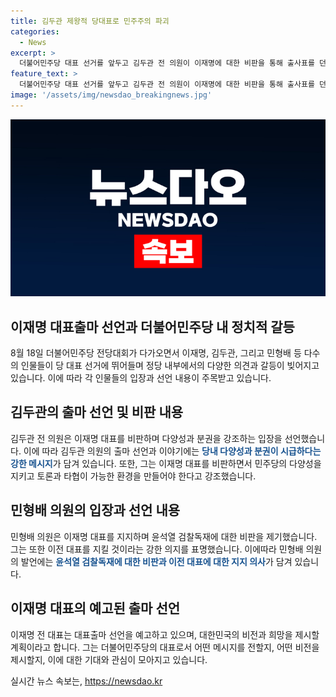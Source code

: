 ```yaml
---
title: 김두관 제왕적 당대표로 민주주의 파괴
categories:
  - News
excerpt: >
  더불어민주당 대표 선거를 앞두고 김두관 전 의원이 이재명에 대한 비판을 통해 출사표를 던졌다. 김 전 의원은 민주당 내 다양성과 분권을 강조하며 이재명 일극 체제에 대항하고자 하는 의지를 나타냈다. 이에 반해 이재명은 10일에 대표로 출마선언할 예정이며, 강성 친명으로 분류되는 민형배 의원도 최고위원 출마를 선언했다. 이들의 출마 선언으로 인해 민주당 내부 정치적 경쟁이 점차 고조되고 있는 상황이다.
feature_text: >
  더불어민주당 대표 선거를 앞두고 김두관 전 의원이 이재명에 대한 비판을 통해 출사표를 던졌다. 김 전 의원은 민주당 내 다양성과 분권을 강조하며 이재명 일극 체제에 대항하고자 하는 의지를 나타냈다. 이에 반해 이재명은 10일에 대표로 출마선언할 예정이며, 강성 친명으로 분류되는 민형배 의원도 최고위원 출마를 선언했다. 이들의 출마 선언으로 인해 민주당 내부 정치적 경쟁이 점차 고조되고 있는 상황이다.
image: '/assets/img/newsdao_breakingnews.jpg'
---
```


<p><img src="/assets/img/newsdao_breakingnews.jpg" alt="flaretime 속보" /></p>

<h2 data-ke-size="size26">이재명 대표출마 선언과 더불어민주당 내 정치적 갈등</h2>

<p data-ke-size="size16">8월 18일 더불어민주당 전당대회가 다가오면서 이재명, 김두관, 그리고 민형배 등 다수의 인물들이 당 대표 선거에 뛰어들며 정당 내부에서의 다양한 의견과 갈등이 빚어지고 있습니다. 이에 따라 각 인물들의 입장과 선언 내용이 주목받고 있습니다.</p>

<h2 data-ke-size="size24">김두관의 출마 선언 및 비판 내용</h2>

<p data-ke-size="size16">김두관 전 의원은 이재명 대표를 비판하며 다양성과 분권을 강조하는 입장을 선언했습니다. 이에 따라 김두관 의원의 출마 선언과 이야기에는 <b><span style="color: #1a5490;">당내 다양성과 분권이 시급하다는 강한 메시지</span></b>가 담겨 있습니다. 또한, 그는 이재명 대표를 비판하면서 민주당의 다양성을 지키고 토론과 타협이 가능한 환경을 만들어야 한다고 강조했습니다.</p>

<h2 data-ke-size="size24">민형배 의원의 입장과 선언 내용</h2>

<p data-ke-size="size16">민형배 의원은 이재명 대표를 지지하며 윤석열 검찰독재에 대한 비판을 제기했습니다. 그는 또한 이전 대표를 지킬 것이라는 강한 의지를 표명했습니다. 이에따라 민형배 의원의 발언에는 <b><span style="color: #1a5490;">윤석열 검찰독재에 대한 비판과 이전 대표에 대한 지지 의사</span></b>가 담겨 있습니다.</p>

<h2 data-ke-size="size24">이재명 대표의 예고된 출마 선언</h2>

<p data-ke-size="size16">이재명 전 대표는 대표출마 선언을 예고하고 있으며, 대한민국의 비전과 희망을 제시할 계획이라고 합니다. 그는 더불어민주당의 대표로서 어떤 메시지를 전할지, 어떤 비전을 제시할지, 이에 대한 기대와 관심이 모아지고 있습니다.</p>
실시간 뉴스 속보는, <a href="https://newsdao.kr" rel="dofollow">https://newsdao.kr</a>



